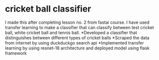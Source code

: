 # cricket ball classifier
I made this after completing lesson no. 2 from fastai course. I have used transfer learning to make a classifier that can classify between test cricket ball, white cricket ball and tennis ball.
*Developed a classifier that distinguishes between different types of cricket balls
*Scraped the data from internet by using duckduckgo search api
*Implemented transfer learning by using resnet-18 architecture and deployed model using flask framework
